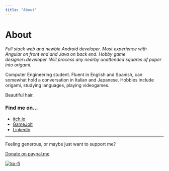 ```yaml
---
title: "About"
---
```


# About
*Full stack web and newbie Android developer. Most experience with Angular on front end and Java on back end. Hobby game designer+developer. Will process any nearby unattended squares of paper into origami.*

Computer Engineering student.
Fluent in English and Spanish, can somewhat hold a conversation in Italian and Japanese.
Hobbies include origami, studying languages, playing videogames.

Beautiful hair.

### Find me on...
- [itch.io](https://gaogaotaiga.itch.io/)
- [GameJolt](https://gamejolt.com/@GaoGaoTaiga)
- [LinkedIn](https://www.linkedin.com/in/nicol%C3%A1s-marzano-7538b813a/)

---

Feeling generous, or maybe just want to support me?

[Donate on paypal.me](https://paypal.me/nmmarzano)

[![ko-fi](https://www.ko-fi.com/img/donate_sm.png)](https://ko-fi.com/V7V3GZ35)
